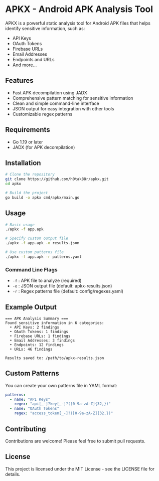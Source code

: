 # APKX - Android APK Analysis Tool

APKX is a powerful static analysis tool for Android APK files that helps identify sensitive information, such as:
- API Keys
- OAuth Tokens
- Firebase URLs
- Email Addresses
- Endpoints and URLs
- And more...

## Features

- Fast APK decompilation using JADX
- Comprehensive pattern matching for sensitive information
- Clean and simple command-line interface
- JSON output for easy integration with other tools
- Customizable regex patterns

## Requirements

- Go 1.19 or later
- JADX (for APK decompilation)

## Installation

```bash
# Clone the repository
git clone https://github.com/h0tak88r/apkx.git
cd apkx

# Build the project
go build -o apkx cmd/apkx/main.go
```

## Usage

```bash
# Basic usage
./apkx -f app.apk

# Specify custom output file
./apkx -f app.apk -o results.json

# Use custom patterns file
./apkx -f app.apk -r patterns.yaml
```

### Command Line Flags

- `-f` : APK file to analyze (required)
- `-o` : JSON output file (default: apkx-results.json)
- `-r` : Regex patterns file (default: config/regexes.yaml)

## Example Output

```
=== APK Analysis Summary ===
Found sensitive information in 6 categories:
  • API Keys: 2 findings
  • OAuth Tokens: 1 findings
  • Firebase URLs: 1 findings
  • Email Addresses: 3 findings
  • Endpoints: 12 findings
  • URLs: 46 findings

Results saved to: /path/to/apkx-results.json
```

## Custom Patterns

You can create your own patterns file in YAML format:

```yaml
patterns:
  - name: "API Keys"
    regex: "api[_-]?key[_-]?([0-9a-zA-Z]{32,})"
  - name: "OAuth Tokens"
    regex: "access_token[_-]?([0-9a-zA-Z]{32,})"
```

## Contributing

Contributions are welcome! Please feel free to submit pull requests.

## License

This project is licensed under the MIT License - see the LICENSE file for details.